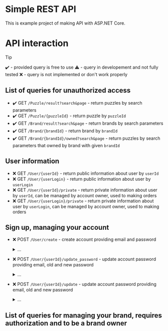 # Simple REST API
This is example project of making API with ASP.NET Core.

# API interaction

>[!TIP]
>:heavy_check_mark: - provided query is free to use
>:warning: - query in developement and not fully tested
>:x: - query is not implemented or don't work properly

## List of queries for unauthorized access

- :heavy_check_mark: GET ```/Puzzle/result?search&page``` - return puzzles by search parameters 
- :heavy_check_mark: GET ```/Puzzle/{puzzleId}``` - return puzzle by ```puzzleId```
- :heavy_check_mark: GET ```/Brand/result?search&page``` - return brands by search parameters
- :heavy_check_mark: GET ```/Brand/{brandId}``` - return brand by ```brandId```
- :heavy_check_mark: GET ```/Brand/{brandId}/owned?search&page``` - return puzzles by search parameters that owned by brand with given ```brandId```

## User information
- :x: GET `/User/{userId}` - return public information about user by `userId`
- :x: GET `/User/{userLogin}` - return public information about user by `userLogin`
- :x: GET `/User/{userId}/private` - return private information about user by `userId`, can be managed by account owner, used to making orders
- :x: GET `/User/{userLogin}/private` - return private information about user by `userLogin`, can be managed by account owner, used to making orders

## Sign up, managing your account 
- :x: POST `/User/create` - create account providing email and password
    <details>
      <summary> ...
      </summary>
    
        Content-Type: application/json
        {
  
          "name": "name",
          "surname": "surname",
          "email": "email",
          "password": "user_password"
        }
    </details>

- :x: POST `/User/{userId}/update_password` - update account password providing email, old and new password
    <details>
      <summary> ...
      </summary>
    
        Content-Type: application/json
        {
          "email": "email",
          "old-password": "user_password",
          "new-password": "new_user_password",
        }
    </details>
- :x: POST `/User/{userId}/update` - update account password providing email, old and new password
    <details>
      <summary> ...
      </summary>
    
        Content-Type: application/json
        {
          "name": "name",
          "surname": "surname",
          "adress": "new_user_password",
        }
    </details>
## List of queries for managing your brand, requires authorization and to be a brand owner
